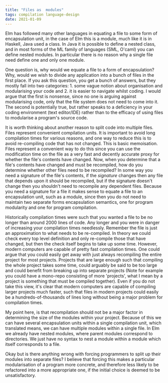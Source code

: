 ```yaml
---
title: "Files as  modules"
tags: compilation language-design
date: 2021-01-09
---
```


Elm has followed many other languages in equating a file to some form of encapsulation unit, in the case of Elm this is a module, much like it is in Haskell, Java used a class. In Java it is possible to define a nested class, and in most forms of the ML family of languages (SML, O'caml) you can define nested modules. In particular there is no reason why a single file need define one and only one module.

One question is, why would we equate a file to a form of encapsulation? Why, would we wish to divide any application into a bunch of files in the first place. If you ask this question, you get a bunch of answers, but they mostly fall into two categories: 1. some vague notion about organisation and modularising your code and 2. it is easier to navigate whilst coding. I would argue that the first is nonsense, since no one is arguing against modularising code, only that the file system does not need to come into it. The second is potentially true, but rather speaks to a deficiency in your coding environment (text editor/IDE) rather than to the efficacy of using files to modularise a program's source code.

It is worth thinking about another reason to split code into multiple files. Files represent convenient compilation units. It is important to avoid long compilation times for various reasons, and one way to reduce this is to avoid re-compiling code that has not changed. This is basic memoisation. Files represent a convenient way to do this since you can use the modification time on the file as a very fast and decently accurate proxy for whether the file's contents have changed. Now, when you determine that a file's contents have changed and must be recompiled, how do you determine whether other files need to be recompiled? In some way you need a signature of the file's contents, if the *signature* changes then any file that depends upon it should be recompiled, but if the signature doesn't change then you shouldn't need to recompile any dependent files. Because you need a signature for a file it makes sense to equate a file to an encapsulation unit, such as a module, since then you do not need to maintain two separate forms encapsulation semantics, one for program modularity and one for program compilation.

Historically compilation times were such that you wanted a file to be no longer than around 2000 lines of code. Any longer and you were in danger of increasing your compilation times needlessly. Remember the file is just an approximation to what needs to be re-compiled. In theory we could check every top level definition and only re-compile those that have changed, but then the check itself begins to take up some time. However, modern computers are capable of pretty fast compilation times. One could argue that you could easily get away with just always recompiling the entire project for most projects. Projects that are large enough such that compiling the whole project takes some time, could arguably be said to be too large and could benefit from breaking up into separate projects (Note for example you could have a mono-repo consisting of more 'projects', what I mean by a project is something that must be compiled together). Even if you do not take this view, it's clear that modern computers are capable of compiling larger projects much faster, such that files in modern projects could easily be a hundreds-of-thousands of lines long without being a major problem for compilation times. 

My point here, is that recompilation should not be a major factor in determining the size of the modules within your project. Because of this we can have several encapsulation units within a single compilation unit, which translated means, we can have multiple modules within a single file. In Elm we already have nested modules, where parent modules correspond to directories. We just have no syntax to nest a module within a module which itself corresponds to a file. 


Okay but is there anything wrong with forcing programmers to split up their modules into separate files?
I believe that forcing this makes a particular modularisation of a program more concrete, and therefore less likely to be refactored into a more appropriate one, if the initial choice is deemed to be unsatisfactory.
